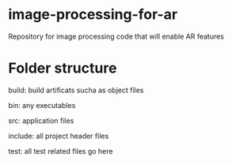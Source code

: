 # image-processing-for-ar
Repository for image processing code that will enable AR features


# Folder structure

build: build artificats sucha as object files

bin: any executables

src: application files

include: all project header files

test: all test related files go here